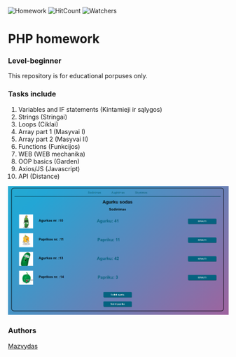 ![Homework](https://img.shields.io/badge/PHP-homework-blue)
![HitCount](http://hits.dwyl.com/Slashass/php-Namu-Darbai.svg)
![Watchers](https://img.shields.io/github/watchers/Slashass/php-Namu-Darbai?style=social)

# PHP homework
### Level-beginner

This repository is for educational porpuses only. 

### Tasks include
1. Variables and IF statements (Kintamieji ir sąlygos)
2. Strings (Stringai)
3. Loops (Ciklai)
4. Array part 1 (Masyvai I)
5. Array part 2 (Masyvai II)
6. Functions (Funkcijos)
7. WEB (WEB mechanika)
8. OOP basics (Garden)
9. Axios/JS (Javascript)
10. API (Distance)

<img width="550" alt="Capture" src="screenshot/screenshot.png">

### Authors
[Mazvydas](https://github.com/Slashass)